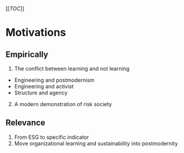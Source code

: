 [[_TOC_]]

# Motivations

## Empirically

1. The conflict between learning and not learning
* Engineering and postmodernism
* Engineering and activist
* Structure and agency
2. A modern demonstration of risk society

## Relevance

1. From ESG to specific indicator
2. Move organizational learning and sustainability into postmodernity